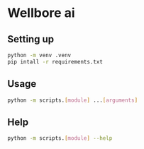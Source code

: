 # Wellbore ai

## Setting up

```bash
python -m venv .venv
pip intall -r requirements.txt
```

## Usage
```bash
python -m scripts.[module] ...[arguments]
```

## Help
```bash
python -m scripts.[module] --help
```